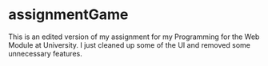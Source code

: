 # assignmentGame
This is an edited version of my assignment for my Programming for the Web Module at University.
I just cleaned up some of the UI and removed some unnecessary features.

